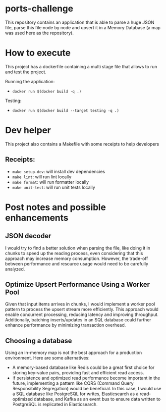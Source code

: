 # ports-challenge

This repository contains an application that is able to parse a huge JSON file, parse this file node by node and upsert it in a Memory Database (a map was used here as the repository).

# How to execute

This project has a dockerfile containing a multi stage file that allows to run and test the project.

Running the application:
- `docker run $(docker build -q .)`

Testing:
- `docker run $(docker build --target testing -q .)`

# Dev helper

This project also contains a Makefile with some receipts to help developers

## Receipts:
- `make setup-dev`: will install dev dependencies
- `make lint`: will run lint locally
- `make format`: will run formatter locally
- `make unit-test`: will run unit tests locally 

# Post notes and possible enhancements

## JSON decoder

I would try to find a better solution when parsing the file, like doing it in chunks to speed up the reading process, even considering that this approach may increase memory consumption. However, the trade-off between performance and resource usage would need to be carefully analyzed.

## Optimize Upsert Performance Using a Worker Pool 

Given that input items arrives in chunks, I would implement a worker pool pattern to process the upsert stream more efficiently. This approach would enable concurrent processing, reducing latency and improving throughput. Additionally, batching inserts/updates in an SQL database could further enhance performance by minimizing transaction overhead.

## Choosing a database

Using an in-memory map is not the best approach for a production environment. Here are some alternatives:

- A memory-based database like Redis could be a great first choice for storing key-value pairs, providing fast and efficient read access.
- If persistence and optimized read performance become important in the future, implementing a pattern like CQRS (Command Query Responsibility Segregation) would be beneficial. In this case, I would use a SQL database like PostgreSQL for writes, Elasticsearch as a read-optimized database, and Kafka as an event bus to ensure data written to PostgreSQL is replicated in Elasticsearch.
